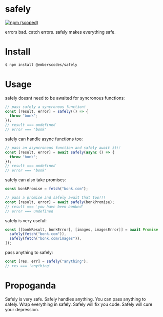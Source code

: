 # safely

[![npm (scoped)](https://img.shields.io/npm/v/@emberscodes/safely)](https://github.com/nomisaur/safely)

errors bad. catch errors. safely makes everything safe.

# Install

```bash
$ npm install @emberscodes/safely
```

# Usage

safely doesnt need to be awaited for syncronous functions:

```javascript
// pass safely a syncronous function!
const [result, error] = safely(() => {
  throw "bonk";
});
// result === undefined
// error === 'bonk'
```

safely can handle async functions too:

```javascript
// pass an asyncronous function and safely await it!!
const [result, error] = await safely(async () => {
  throw "bonk";
});
// result === undefined
// error === 'bonk'
```

safely can also take promises:

```javascript
const bonkPromise = fetch("bonk.com");

// pass a promise and safely await that too!!!
const [result, error] = await safely(bonkPromise);
// result === 'you have been bonked'
// error === undefined
```

safely is very useful:

```javascript
const [[bonkResult, bonkError], [images, imagesError]] = await Promise.all([
  safely(fetch("bonk.com")),
  safely(fetch("bonk.com/images")),
]);
```

pass anything to safely:

```javascript
const [res, err] = safely("anything");
// res === 'anything'
```

# Propoganda

Safely is very safe. Safely handles anything. You can pass anything to safely. Wrap everything in safely. Safely will fix you code. Safely will cure your depression.

